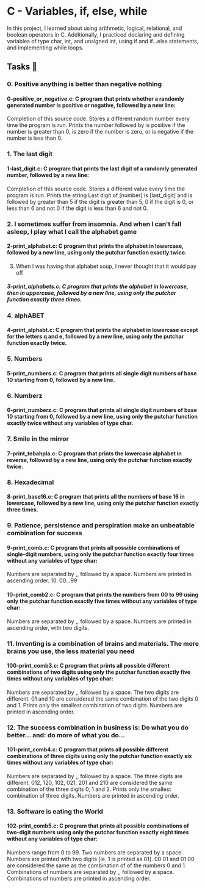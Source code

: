 # C - Variables, if, else, while
In this project, I learned about using arithmetic, logical, relational, and boolean operators in C. Additionally, I practiced declaring and defining variables of type char, int, and unsigned int, using if and if...else statements, and implementing while loops.

## Tasks 📃
### 0. Positive anything is better than negative nothing

#### 0-positive_or_negative.c: C program that prints whether a randomly generated number is positive or negative, followed by a new line:
Completion of this source code.
Stores a different random number every time the program is run.
Prints the number followed by is positive if the number is greater than 0, is zero if the number is zero, or is negative if the number is less than 0.
### 1. The last digit

#### 1-last_digit.c: C program that prints the last digit of a randomly generated number, followed by a new line:
Completion of this source code.
Stores a different value every time the program is run.
Prints the string Last digit of [number] is [last_digit] and is followed by greater than 5 if the digit is greater than 5, 0 if the digit is 0, or less than 6 and not 0 if the digit is less than 6 and not 0.
### 2. I sometimes suffer from insomnia. And when I can't fall asleep, I play what I call the alphabet game

#### 2-print_alphabet.c: C program that prints the alphabet in lowercase, followed by a new line, using only the putchar function exactly twice.
3. When I was having that alphabet soup, I never thought that it would pay off

##### 3-print_alphabets.c: C program that prints the alphabet in lowercase, then in uppercase, followed by a new line, using only the putchar function exactly three times.
### 4. alphABET

#### 4-print_alphabt.c: C program that prints the alphabet in lowercase except for the letters q and e, followed by a new line, using only the putchar function exactly twice.
### 5. Numbers

#### 5-print_numbers.c: C program that prints all single digit numbers of base 10 starting from 0, followed by a new line.
### 6. Numberz

#### 6-print_numberz.c: C program that prints all single digit numbers of base 10 starting from 0, followed by a new line, using only the putchar function exactly twice without any variables of type char.
### 7. Smile in the mirror

#### 7-print_tebahpla.c: C program that prints the lowercase alphabet in reverse, followed by a new line, using only the putchar function exactly twice.
### 8. Hexadecimal

#### 8-print_base16.c: C program that prints all the numbers of base 16 in lowercase, followed by a new line, using only the putchar function exactly three times.
### 9. Patience, persistence and perspiration make an unbeatable combination for success

#### 9-print_comb.c: C program that prints all possible combinations of single-digit numbers, using only the putchar function exactly four times without any variables of type char:
Numbers are separated by ,, followed by a space.
Numbers are printed in ascending order.
10. 00...99

#### 10-print_comb2.c: C program that prints the numbers from 00 to 99 using only the putchar function exactly five times without any variables of type char:
Numbers are separated by ,, followed by a space.
Numbers are printed in ascending order, with two digits.
### 11. Inventing is a combination of brains and materials. The more brains you use, the less material you need

#### 100-print_comb3.c: C program that prints all possible different combinations of two digits using only the putchar function exactly five times without any variables of type char:
Numbers are separated by ,, followed by a space.
The two digits are different.
01 and 10 are considered the same combination of the two digits 0 and 1.
Prints only the smallest combination of two digits.
Numbers are printed in ascending order.
### 12. The success combination in business is: Do what you do better... and: do more of what you do...

#### 101-print_comb4.c: C program that prints all possible different combinations of three digits using only the putchar function exactly six times without any variables of type char:
Numbers are separated by ,, followed by a space.
The three digits are different.
012, 120, 102, 021, 201 and 210 are considered the same combination of the three digits 0, 1 and 2.
Prints only the smallest combination of three digits.
Numbers are printed in ascending order.
### 13. Software is eating the World

#### 102-print_comb5.c: C program that prints all possible combinations of two-digit numbers using only the putchar function exactly eight times without any variables of type char:
Numbers range from 0 to 99.
Two numbers are separated by a space.
Numbers are printed with two digits [ie. 1 is printed as 01].
00 01 and 01 00 are considered the same as the combination of of the numbers 0 and 1.
Combinations of numbers are separated by ,, followed by a space.
Combinations of numbers are printed in ascending order.
